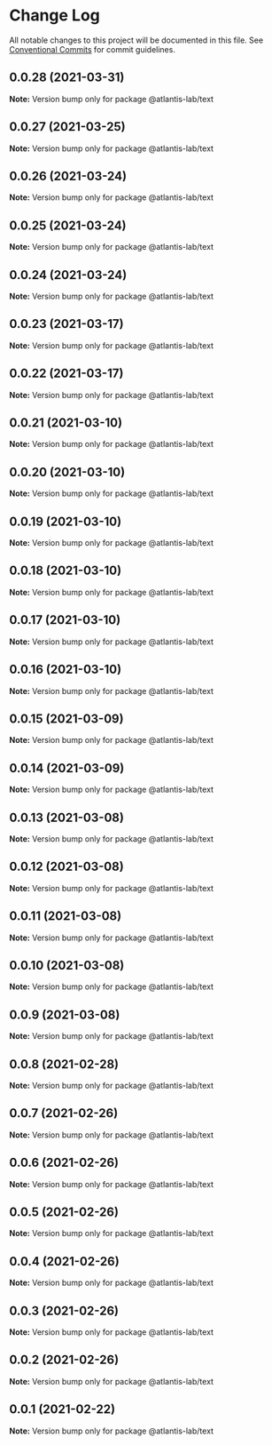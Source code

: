 # Change Log

All notable changes to this project will be documented in this file.
See [Conventional Commits](https://conventionalcommits.org) for commit guidelines.

## 0.0.28 (2021-03-31)

**Note:** Version bump only for package @atlantis-lab/text





## 0.0.27 (2021-03-25)

**Note:** Version bump only for package @atlantis-lab/text





## 0.0.26 (2021-03-24)

**Note:** Version bump only for package @atlantis-lab/text





## 0.0.25 (2021-03-24)

**Note:** Version bump only for package @atlantis-lab/text





## 0.0.24 (2021-03-24)

**Note:** Version bump only for package @atlantis-lab/text





## 0.0.23 (2021-03-17)

**Note:** Version bump only for package @atlantis-lab/text





## 0.0.22 (2021-03-17)

**Note:** Version bump only for package @atlantis-lab/text





## 0.0.21 (2021-03-10)

**Note:** Version bump only for package @atlantis-lab/text





## 0.0.20 (2021-03-10)

**Note:** Version bump only for package @atlantis-lab/text





## 0.0.19 (2021-03-10)

**Note:** Version bump only for package @atlantis-lab/text





## 0.0.18 (2021-03-10)

**Note:** Version bump only for package @atlantis-lab/text





## 0.0.17 (2021-03-10)

**Note:** Version bump only for package @atlantis-lab/text





## 0.0.16 (2021-03-10)

**Note:** Version bump only for package @atlantis-lab/text





## 0.0.15 (2021-03-09)

**Note:** Version bump only for package @atlantis-lab/text





## 0.0.14 (2021-03-09)

**Note:** Version bump only for package @atlantis-lab/text





## 0.0.13 (2021-03-08)

**Note:** Version bump only for package @atlantis-lab/text





## 0.0.12 (2021-03-08)

**Note:** Version bump only for package @atlantis-lab/text





## 0.0.11 (2021-03-08)

**Note:** Version bump only for package @atlantis-lab/text





## 0.0.10 (2021-03-08)

**Note:** Version bump only for package @atlantis-lab/text





## 0.0.9 (2021-03-08)

**Note:** Version bump only for package @atlantis-lab/text





## 0.0.8 (2021-02-28)

**Note:** Version bump only for package @atlantis-lab/text





## 0.0.7 (2021-02-26)

**Note:** Version bump only for package @atlantis-lab/text





## 0.0.6 (2021-02-26)

**Note:** Version bump only for package @atlantis-lab/text





## 0.0.5 (2021-02-26)

**Note:** Version bump only for package @atlantis-lab/text





## 0.0.4 (2021-02-26)

**Note:** Version bump only for package @atlantis-lab/text





## 0.0.3 (2021-02-26)

**Note:** Version bump only for package @atlantis-lab/text





## 0.0.2 (2021-02-26)

**Note:** Version bump only for package @atlantis-lab/text





## 0.0.1 (2021-02-22)

**Note:** Version bump only for package @atlantis-lab/text
